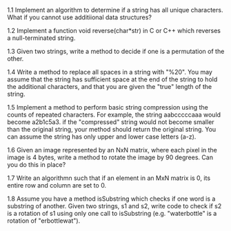 1.1 Implement an algorithm to determine if a string has all unique characters. What if you cannot use additiional data structures?

1.2 Implement a function void reverse(char*str) in C or C++ which reverses a null-terminated string.

1.3 Given two strings, write a method to decide if one is a permutation of the other.

1.4 Write a method to replace all spaces in a string with "%20". You may assume that the string has sufficient space at the end of the string to hold the additional characters, and that you are given the "true" length of the string. 

1.5 Implement a method to perform basic string compression using the counts of repeated characters. For example, the string aabcccccaaa would become a2b1c5a3. if the "compressed" string would not become smaller than the original string, your method should return the original string. You can assume the string has only upper and lower case letters (a-z).

1.6 Given an image represented by an NxN matrix, where each pixel in the image is 4 bytes, write a method to rotate the image by 90 degrees. Can you do this in place?

1.7 Write an algorithmn such that if an element in an MxN matrix is 0, its entire row and column are set to 0.

1.8 Assume you have a method isSubstring which checks if one word is a substring of another. Given two strings, s1 and s2, write code to check if s2 is a rotation of s1 using only one call to isSubstring (e.g. "waterbottle" is a rotation of "erbottlewat").